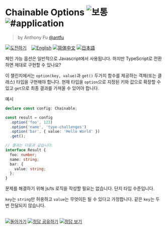 <!--info-header-start--><h1>Chainable Options <img src="https://img.shields.io/badge/-%EB%B3%B4%ED%86%B5-d9901a" alt="보통"/> <img src="https://img.shields.io/badge/-%23application-999" alt="#application"/></h1><blockquote><p>by Anthony Fu <a href="https://github.com/antfu" target="_blank">@antfu</a></p></blockquote><p><a href="https://tsch.js.org/12/play/ko" target="_blank"><img src="https://img.shields.io/badge/-%EB%8F%84%EC%A0%84%ED%95%98%EA%B8%B0-3178c6?logo=typescript&logoColor=white" alt="도전하기"/></a> &nbsp;&nbsp;&nbsp;<a href="./README.md" target="_blank"><img src="https://img.shields.io/badge/-English-gray" alt="English"/></a>  <a href="./README.zh-CN.md" target="_blank"><img src="https://img.shields.io/badge/-%E7%AE%80%E4%BD%93%E4%B8%AD%E6%96%87-gray" alt="简体中文"/></a>  <a href="./README.ja.md" target="_blank"><img src="https://img.shields.io/badge/-%E6%97%A5%E6%9C%AC%E8%AA%9E-gray" alt="日本語"/></a> </p><!--info-header-end-->

체인 가능 옵션은 일반적으로 Javascript에서 사용됩니다. 하지만 TypeScript로 전환하면 제대로 구현할 수 있나요?

이 챌린지에서는 `option(key, value)`과 `get()` 두가지 함수를 제공하는 객체(또는 클래스) 타입을 구현해야 합니다. 현재 타입을 `option`으로 지정된 키와 값으로 확장할 수 있고 `get`으로 최종 결과를 가져올 수 있어야 합니다.

예시

```ts
declare const config: Chainable;

const result = config
  .option('foo', 123)
  .option('name', 'type-challenges')
  .option('bar', { value: 'Hello World' })
  .get();

// 결과는 다음과 같습니다:
interface Result {
  foo: number;
  name: string;
  bar: {
    value: string;
  };
}
```

문제를 해결하기 위해 js/ts 로직을 작성할 필요는 없습니다. 단지 타입 수준입니다.

`key`는 `string`만 허용하고 `value`는 무엇이든 될 수 있다고 가정합니다. 같은 `key`는 두 번 전달되지 않습니다.

<!--info-footer-start--><br><a href="../../README.ko.md" target="_blank"><img src="https://img.shields.io/badge/-%EB%8F%8C%EC%95%84%EA%B0%80%EA%B8%B0-grey" alt="돌아가기"/></a> <a href="https://tsch.js.org/12/answer/ko" target="_blank"><img src="https://img.shields.io/badge/-%EC%A0%95%EB%8B%B5%20%EA%B3%B5%EC%9C%A0%ED%95%98%EA%B8%B0-teal" alt="정답 공유하기"/></a> <a href="https://tsch.js.org/12/solutions" target="_blank"><img src="https://img.shields.io/badge/-%EC%A0%95%EB%8B%B5%20%EB%B3%B4%EA%B8%B0-de5a77?logo=awesome-lists&logoColor=white" alt="정답 보기"/></a> <!--info-footer-end-->
